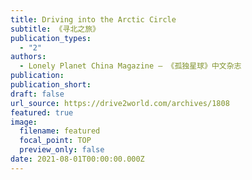```yaml
---
title: Driving into the Arctic Circle
subtitle: 《寻北之旅》
publication_types:
  - "2"
authors:
  - Lonely Planet China Magazine — 《孤独星球》中文杂志
publication: 
publication_short: 
draft: false
url_source: https://drive2world.com/archives/1808
featured: true
image:
  filename: featured
  focal_point: TOP
  preview_only: false
date: 2021-08-01T00:00:00.000Z
---
```


